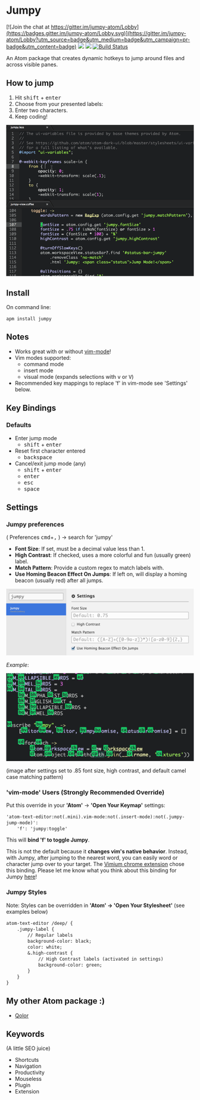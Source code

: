 # Jumpy

[![Join the chat at https://gitter.im/jumpy-atom/Lobby](https://badges.gitter.im/jumpy-atom/Lobby.svg)](https://gitter.im/jumpy-atom/Lobby?utm_source=badge&utm_medium=badge&utm_campaign=pr-badge&utm_content=badge)
![](https://img.shields.io/apm/dm/jumpy.svg)
![](https://img.shields.io/apm/v/jumpy.svg)
[![Build Status](https://travis-ci.org/DavidLGoldberg/jumpy.svg?branch=master)](https://travis-ci.org/DavidLGoldberg/jumpy)

An Atom package that creates dynamic hotkeys to jump around files and across visible panes.

## How to jump

1.  Hit <kbd>shift</kbd> + <kbd>enter</kbd>
2.  Choose from your presented labels:
3.  Enter two characters.
4.  Keep coding!

[ ![Jumpy in Action! - (gif made with recordit.co)][1]](https://raw.githubusercontent.com/DavidLGoldberg/jumpy/master/_images/jumpy.gif)

[1]: https://raw.githubusercontent.com/DavidLGoldberg/jumpy/master/_images/jumpy.gif

## Install
On command line:
```
apm install jumpy
```

## Notes

*   Works great with or without [vim-mode](https://github.com/atom/vim-mode "vim-mode's Homepage")!
  *   Vim modes supported:
      *   command mode
      *   insert mode
      *   visual mode (expands selections with <kbd>v</kbd> or <kbd>V</kbd>)
  *   Recommended key mappings to replace 'f' in vim-mode see 'Settings' below.

## Key Bindings

### Defaults

*   Enter jump mode
    *   <kbd>shift</kbd> + <kbd>enter</kbd>
*   Reset first character entered
    *   <kbd>backspace</kbd>
*   Cancel/exit jump mode (any)
    *   <kbd>shift</kbd> + <kbd>enter</kbd>
    *   <kbd>enter</kbd>
    *   <kbd>esc</kbd>
    *   <kbd>space</kbd>

## Settings

### Jumpy preferences

( Preferences <kbd>cmd</kbd>+<kbd>,</kbd> ) -> search for 'jumpy'

*   **Font Size**:
If set, must be a decimal value less than 1.
*   **High Contrast**:
If checked, uses a more colorful and fun (usually green) label.
*   **Match Pattern**:
Provide a custom regex to match labels with.
*   **Use Homing Beacon Effect On Jumps**:
If left on, will display a homing beacon (usually red) after all jumps.

![Jumpy settings](https://raw.githubusercontent.com/DavidLGoldberg/jumpy/master/_images/jumpy-settings.png)

*Example*:

![Jumpy example](https://raw.githubusercontent.com/DavidLGoldberg/jumpy/master/_images/jumpy-high-contrast-font-camel.png)

(image after settings set to .85 font size, high contrast, and default camel case matching pattern)

### 'vim-mode' Users (Strongly Recommended Override)

Put this override in your **'Atom'** -> **'Open Your Keymap'** settings:

    'atom-text-editor:not(.mini).vim-mode:not(.insert-mode):not(.jumpy-jump-mode)':
        'f': 'jumpy:toggle'

This will **bind 'f' to toggle Jumpy**.

This is not the default because it **changes vim's native behavior**.
Instead, with Jumpy, after jumping to the nearest word, you can easily word or character jump over to your target.
The [Vimium chrome extension](https://chrome.google.com/webstore/detail/vimium/dbepggeogbaibhgnhhndojpepiihcmeb?hl=en) chose this binding.
Please let me know what you think about this binding for Jumpy [here](https://discuss.atom.io/t/introducing-jumpy-new-package/10980/28)!

### Jumpy Styles

Note: Styles can be overridden in **'Atom' -> 'Open Your Stylesheet'**
(see examples below)

```less
atom-text-editor /deep/ {
    .jumpy-label {
        // Regular labels
        background-color: black;
        color: white;
        &.high-contrast {
            // High Contrast labels (activated in settings)
            background-color: green;
        }
    }
}
```

## My other Atom package :)

*   [Qolor](https://atom.io/packages/qolor)

## Keywords

(A little SEO juice)

*   Shortcuts
*   Navigation
*   Productivity
*   Mouseless
*   Plugin
*   Extension
